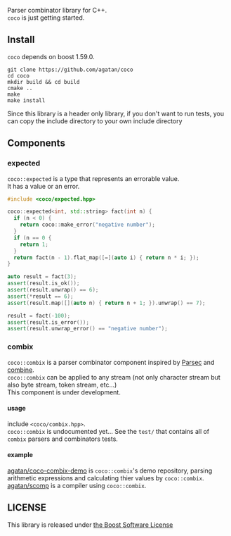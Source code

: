Parser combinator library for C++.  
`coco` is just getting started.

## Install

`coco` depends on boost 1.59.0.

```
git clone https://github.com/agatan/coco
cd coco
mkdir build && cd build
cmake ..
make
make install
```

Since this library is a header only library, if you don't want to run tests, you can copy the include directory to your own include directory

## Components

### expected

`coco::expected` is a type that represents an errorable value.  
It has a value or an error.

```c++
#include <coco/expected.hpp>

coco::expected<int, std::string> fact(int n) {
  if (n < 0) {
    return coco::make_error("negative number");
  }
  if (n == 0 {
    return 1;
  }
  return fact(n - 1).flat_map([=](auto i) { return n * i; });
}

auto result = fact(3);
assert(result.is_ok());
assert(result.unwrap() == 6);
assert(*result == 6);
assert(result.map([](auto n) { return n + 1; }).unwrap() == 7);

result = fact(-100);
assert(result.is_error());
assert(result.unwrap_error() == "negative number");
```

### combix

`coco::combix` is a parser combinator component inspired by [Parsec](https://hackage.haskell.org/package/parsec) and [combine](https://github.com/Marwes/combine).  
`coco::combix` can be applied to any stream (not only character stream but also byte stream, token stream, etc...)  
This component is under development.

#### usage

include `<coco/combix.hpp>`.  
`coco::combix` is undocumented yet... See the `test/` that contains all of `combix` parsers and combinators tests.


#### example

[agatan/coco-combix-demo](https://github.com/agatan/coco-combix-demo) is `coco::combix`'s demo repository, parsing arithmetic expressions and calculating thier values by `coco::combix`.  
[agatan/scomp](https://github.com/agatan/scomp) is a compiler using `coco::combix`.

## LICENSE

This library is released under [the Boost Software License](http://boost.org/LICENSE_1_0.txt)
